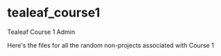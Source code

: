 tealeaf_course1
===============

Tealeaf Course 1 Admin

Here's the files for all the random non-projects associated with Course 1
